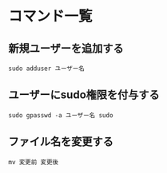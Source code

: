 # コマンド一覧
## 新規ユーザーを追加する
```
sudo adduser ユーザー名
```
## ユーザーにsudo権限を付与する
```
sudo gpasswd -a ユーザー名 sudo
```
## ファイル名を変更する
```
mv 変更前 変更後
```